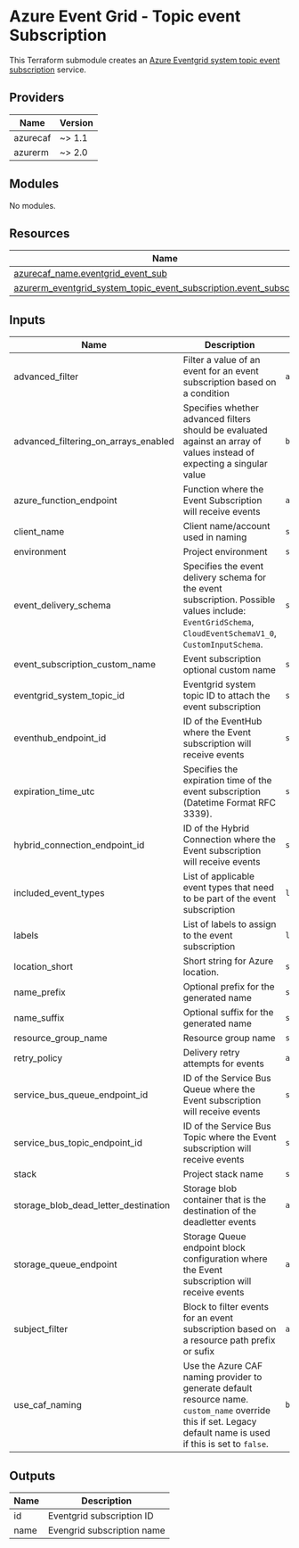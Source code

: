 # Azure Event Grid - Topic event Subscription

This Terraform submodule creates an [Azure Eventgrid system topic event subscription](https://docs.microsoft.com/en-us/azure/event-grid/) service.

<!-- BEGIN_TF_DOCS -->
## Providers

| Name | Version |
|------|---------|
| azurecaf | ~> 1.1 |
| azurerm | ~> 2.0 |

## Modules

No modules.

## Resources

| Name | Type |
|------|------|
| [azurecaf_name.eventgrid_event_sub](https://registry.terraform.io/providers/aztfmod/azurecaf/latest/docs/resources/name) | resource |
| [azurerm_eventgrid_system_topic_event_subscription.event_subscription](https://registry.terraform.io/providers/hashicorp/azurerm/latest/docs/resources/eventgrid_system_topic_event_subscription) | resource |

## Inputs

| Name | Description | Type | Default | Required |
|------|-------------|------|---------|:--------:|
| advanced\_filter | Filter a value of an event for an event subscription based on a condition | `any` | `{}` | no |
| advanced\_filtering\_on\_arrays\_enabled | Specifies whether advanced filters should be evaluated against an array of values instead of expecting a singular value | `bool` | `false` | no |
| azure\_function\_endpoint | Function where the Event Subscription will receive events | `any` | `{}` | no |
| client\_name | Client name/account used in naming | `string` | n/a | yes |
| environment | Project environment | `string` | n/a | yes |
| event\_delivery\_schema | Specifies the event delivery schema for the event subscription. Possible values include: `EventGridSchema`, `CloudEventSchemaV1_0`, `CustomInputSchema`. | `string` | `"EventGridSchema"` | no |
| event\_subscription\_custom\_name | Event subscription optional custom name | `string` | `""` | no |
| eventgrid\_system\_topic\_id | Eventgrid system topic ID to attach the event subscription | `string` | n/a | yes |
| eventhub\_endpoint\_id | ID of the EventHub where the Event subscription will receive events | `string` | `null` | no |
| expiration\_time\_utc | Specifies the expiration time of the event subscription (Datetime Format RFC 3339). | `string` | `null` | no |
| hybrid\_connection\_endpoint\_id | ID of the Hybrid Connection where the Event subscription will receive events | `string` | `null` | no |
| included\_event\_types | List of applicable event types that need to be part of the event subscription | `list(string)` | `[]` | no |
| labels | List of labels to assign to the event subscription | `list(string)` | `null` | no |
| location\_short | Short string for Azure location. | `string` | n/a | yes |
| name\_prefix | Optional prefix for the generated name | `string` | `""` | no |
| name\_suffix | Optional suffix for the generated name | `string` | `""` | no |
| resource\_group\_name | Resource group name | `string` | n/a | yes |
| retry\_policy | Delivery retry attempts for events | `any` | `{}` | no |
| service\_bus\_queue\_endpoint\_id | ID of the Service Bus Queue where the Event subscription will receive events | `string` | `null` | no |
| service\_bus\_topic\_endpoint\_id | ID of the Service Bus Topic where the Event subscription will receive events | `string` | `null` | no |
| stack | Project stack name | `string` | n/a | yes |
| storage\_blob\_dead\_letter\_destination | Storage blob container that is the destination of the deadletter events | `any` | `{}` | no |
| storage\_queue\_endpoint | Storage Queue endpoint block configuration where the Event subscription will receive events | `any` | `{}` | no |
| subject\_filter | Block to filter events for an event subscription based on a resource path prefix or sufix | `any` | `{}` | no |
| use\_caf\_naming | Use the Azure CAF naming provider to generate default resource name. `custom_name` override this if set. Legacy default name is used if this is set to `false`. | `bool` | `true` | no |

## Outputs

| Name | Description |
|------|-------------|
| id | Eventgrid subscription ID |
| name | Evengrid subscription name |
<!-- END_TF_DOCS -->
